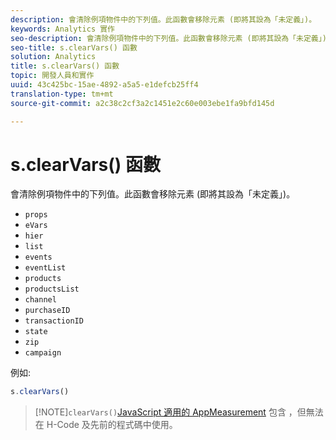 ```yaml
---
description: 會清除例項物件中的下列值。此函數會移除元素 (即將其設為「未定義」)。
keywords: Analytics 實作
seo-description: 會清除例項物件中的下列值。此函數會移除元素 (即將其設為「未定義」)。
seo-title: s.clearVars() 函數
solution: Analytics
title: s.clearVars() 函數
topic: 開發人員和實作
uuid: 43c425bc-15ae-4892-a5a5-e1defcb25ff4
translation-type: tm+mt
source-git-commit: a2c38c2cf3a2c1451e2c60e003ebe1fa9bfd145d

---
```



# s.clearVars() 函數

會清除例項物件中的下列值。此函數會移除元素 (即將其設為「未定義」)。

* `props`
* `eVars`
* `hier`
* `list`
* `events`
* `eventList`
* `products`
* `productsList`
* `channel`
* `purchaseID`
* `transactionID`
* `state`
* `zip`
* `campaign`

例如:

```js
s.clearVars()
```

> [!NOTE]`clearVars()`[JavaScript 適用的 AppMeasurement](../../implement/js-implementation/c-appmeasurement-js/appmeasure-mjs.md#concept_F3957D7093A94216BD79F35CFC1557E8) 包含 ，但無法在 H-Code 及先前的程式碼中使用。

